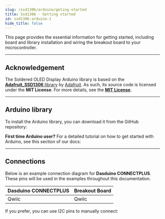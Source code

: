 ```yaml
---
slug: /ssd1306/arduino/geting-started
title: Ssd1306 - Getting started
id: ssd1306-arduino-1
hide_title: false
---
```


This page provides the essential information for getting started, including board and library installation and wiring the breakout board to your microcontroller.

---

## Acknowledgement

<InfoBox> The Soldered OLED Display Arduino library is based on the [**Adafruit_SSD1306** library](https://github.com/adafruit/Adafruit_SSD1306/tree/master) by [Adafruit](https://www.adafruit.com/). As such, its source code is licensed under the **MIT License**. For more details, see the [**MIT License**](https://opensource.org/license/mit).</InfoBox>

<CenteredImage src="/img/license/MIT.png" alt="BSD license" width="250px" />

---

## Arduino library

To install the Arduino library, you can download it from the GitHub repository:
<QuickLink  
  title="OLED Display Arduino library"  
  description="OLED Display Arduino library by Soldered"  
  url="https://github.com/SolderedElectronics/Soldered-OLED-Display-Arduino-Library/tree/main"  
/>  

<InfoBox>

**First time Arduino user?** For a detailed tutorial on how to get started with Arduino, see this section of our docs:

<QuickLink  
  title="Getting started with Arduino"  
  description="A full, comprehensive tutorial on how to fully set up and upload code for the first time on an Arduino board, from scratch!"  
  url="/documentation/arduino/quick-start-guide"  
/>  

</InfoBox>

---

## Connections

Below is an example connection diagram for **Dasduino CONNECTPLUS**. These pins will be used in the examples throughout this documentation.

| **Dasduino CONNECTPLUS** | **Breakout Board** |
| ------------------------ | ------------------ |
| Qwiic                    | Qwiic              |

<InfoBox>

If you prefer, you can use I2C pins to manually connect:

</InfoBox>